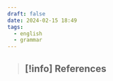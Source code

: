 ```yaml
---
draft: false
date: 2024-02-15 18:49
tags:
  - english
  - grammar
---
```






> [!info] References
> - 
